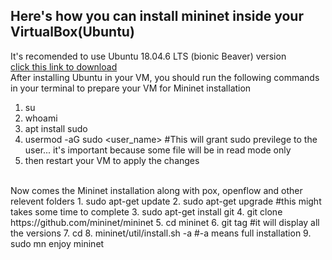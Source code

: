 ## Here's how you can install mininet inside your VirtualBox(Ubuntu)
It's recomended to use Ubuntu 18.04.6 LTS (bionic Beaver) version
  <br>
[click this link to download](https://releases.ubuntu.com/18.04.6/ubuntu-18.04.6-desktop-amd64.iso)
<br>
After installing Ubuntu in your VM, you should run the following commands in your terminal to prepare your VM for Mininet installation
1. su
2. whoami
3. apt install sudo
4. usermod -aG sudo <user_name> #This will grant sudo previlege to the user... it's important because some file will be in read mode only
5. then restart your VM to apply the changes
<br>
Now comes the Mininet installation along with pox, openflow and other relevent folders
1. sudo apt-get update
2. sudo apt-get upgrade #this might takes some time to complete
3. sudo apt-get install git
4. git clone https://github.com/mininet/mininet
5. cd mininet
6. git tag #it will display all the versions
7. cd
8. mininet/util/install.sh -a #-a means full installation
9. sudo mn
enjoy mininet
